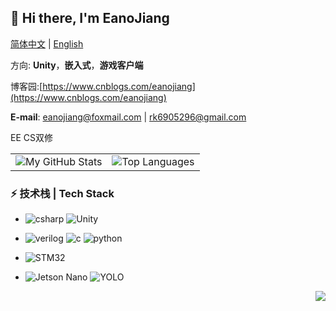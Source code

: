 ## **🤡 Hi there, I'm EanoJiang**
[简体中文](README.md) | [English](README_en.md)


方向: **Unity**，**嵌入式**，**游戏客户端**

博客园:[https://www.cnblogs.com/eanojiang](https://www.cnblogs.com/eanojiang)


**E-mail**: eanojiang@foxmail.com | rk6905296@gmail.com

EE CS双修

<table>
  <tr>
    <td>
      <img src="https://github-readme-stats.vercel.app/api?username=EanoJiang&show_icons=true&include_all_commits=true&hide=issues,contribs&custom_title=My%20GitHub%20Stats" alt="My GitHub Stats">
    </td>
    <td>
      <img src="https://github-readme-stats.vercel.app/api/top-langs/?username=EanoJiang&layout=compact&langs_count=4" alt="Top Languages">
    </td>
  </tr>
</table>

### ⚡ 技术栈 | Tech Stack
* ![csharp](https://img.shields.io/badge/-CSharp-gray?logo=c&logoColor=white&style=flat)  ![Unity](https://img.shields.io/badge/-Unity-gray?logo=unity&logoColor=white&style=flat)

* ![verilog](https://img.shields.io/badge/-Verilog-8985F0.svg)  ![c](https://img.shields.io/badge/-C/C++-red?logo=c&logoColor=ffffff) ![python](https://img.shields.io/badge/-Python-3776AB?logo=python&logoColor=ffffff)

* ![STM32](https://img.shields.io/badge/STM32-03234B?logo=stmicroelectronics&logoColor=white&style=flat) 

* ![Jetson Nano](https://img.shields.io/badge/Jetson_Nano-AI_Edge_Computing-76B900?logo=nvidia&logoColor=white&style=flat) ![YOLO](https://img.shields.io/badge/YOLO-Object_Detection-00FFFF?logo=yolo&logoColor=black&style=flat)

<img align="right" src="https://komarev.com/ghpvc/?username=lzt404&color=green">
